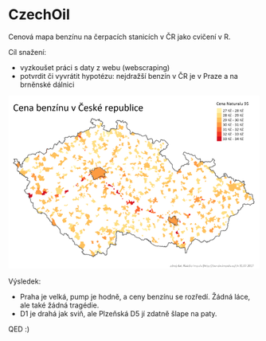 # CzechOil
Cenová mapa benzínu na čerpacích stanicích v ČR jako cvičení v R.

Cíl snažení:
- vyzkoušet práci s daty z webu (webscraping)
- potvrdit či vyvrátit hypotézu: nejdražší benzín v ČR je v Praze a na brněnské dálnici

![](benzin.png)  

Výsledek:  
- Praha je velká, pump je hodně, a ceny benzínu se rozředí. Žádná láce, ale také žádná tragédie.
- D1 je drahá jak sviň, ale Plzeňská D5 jí zdatně šlape na paty.  

QED :)
